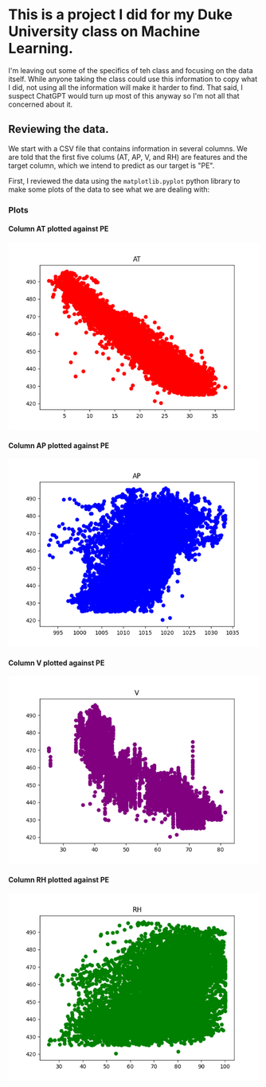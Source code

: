 # This is a project I did for my Duke University class on Machine Learning.

I'm leaving out some of the specifics of teh class and focusing on the data itself. While anyone taking the class could use this information to copy what I did, not using all the information will make it harder to find. That said, I suspect ChatGPT would turn up most of this anyway so I'm not all that concerned about it.

## Reviewing the data.

We start with a CSV file that contains information in several columns. We are told that the first five colums (AT, AP, V, and RH) are features and the target column, which we intend to predict as our target is "PE".

First, I reviewed the data using the `matplotlib.pyplot` python library to make some plots of the data to see what we are dealing with:

### Plots

#### Column AT plotted against PE
![AH](images/plot_feature_AT.png)

#### Column AP plotted against PE
![AP](images/plot_feature_AP.png)

#### Column V plotted against PE
![V](images/plot_feature_V.png)

#### Column RH plotted against PE
![RH](images/plot_feature_RH.png)



